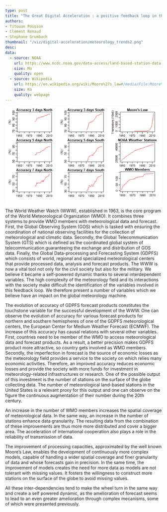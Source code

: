 ```yaml
---
type: post
title: "The Great Digital Acceleration : a positive feedback loop in the meteorology field"
authors:
- Titouan Poisson
- Clément Renaud
- Stephane Grumbach
thumbnail: "/viz/digital-acceleration/meteorology_trends2.png"
desc:
data:
  - source: NOAA
    url: https://www.ncdc.noaa.gov/data-access/land-based-station-data
    size: Mo
    quality: open
  - source: Wikipedia
    url: https://en.wikipedia.org/wiki/Moore%27s_law#/media/File:Moore%27s_Law_Transistor_Count_1971-2016.png
    size: Ko
    quality: webpage
---
```


![](/viz/digital-acceleration/meteorology_trends2.png)


The World Weather Watch (WWW), established in 1963, is the core program of the World Meteorological Organization (WMO). It combines three systems to provide WMO members with meteorological data and forecast. First, the Global Observing System (GOS) which is tasked with ensuring the coordination of national observing facilities for the collection of meteorological and climatic data. Secondly, the Global Telecommunication System (GTS) which is defined as the coordinated global system of telecommunication guaranteeing the exchange and distribution of GOS data. Finally, the Global Data-processing and Forecasting System (GDPFS) which consists of world, regional and specialized meteorological centers that provide processed data, analysis and forecast products.
The WWW is now a vital tool not only for the civil society but also for the military. We believe it became a self-powered dynamic thanks to several interdependent variables. The high complexity of the meteorology field and its interactions with the society make difficult the identification of the variables involved in this feedback loop. We therefore present a number of variables which we believe have an impact on the global meteorology machine.

The evolution of accuracy of GDPFS forecast products constitutes the touchstone variable for the successful development of the WWW. One can observe the evolution of accuracy for various forecast products for northern and southern hemispheres of one of the GDPFS meteorological centers, the European Center for Medium Weather Forecast (ECMWF).
The increase of this accuracy has causal relations with several other variables. First, countries need to be member of the WMO to access meteorological data and forecast products. As a result, a better precision makes GDPFS product more attractive, so country gets involved as WMO members. Secondly, the imperfection in forecast is the source of economic losses as the meteorology field provides a service to the society on which relies many economic activities. Therefore, an improved accuracy reduces economic losses and provide the society with more funds for investment in meteorology-related infrastructures or research. One of the possible output of this investment is the number of stations on the surface of the globe collecting data. The number of meteorological land-based stations in the United States is a relevant proxy for this output and one can observe on the figure the continuous augmentation of their number during the 20th century.

An increase in the number of WMO members increases the spatial coverage of meteorological data. In the same way, an increase in the number of stations enhance data granularity. The resulting data from the combination of these improvements are thus more more distributed and cover a bigger area. The acceleration of international cooperation also plays a role in the reliability of transmission of data.

The improvement of processing capacities, approximated by the well known Moore’s Law, enables the development of continuously more complex models, capable of handling a wider spatial coverage and finer granularity of data and whose forecasts gain in precision.
In the same time, the improvement of models creates the need for more data as models are not tolerant with missing values. It fosters the willingness to construct more stations on the surface of the globe to avoid missing values.

All these inter-dependencies tend to make the wheel turn in the same way and create a self powered dynamic, as the amelioration of forecast seems to lead to an even greater amelioration through complex mecanisms, some of which were presented previously.
